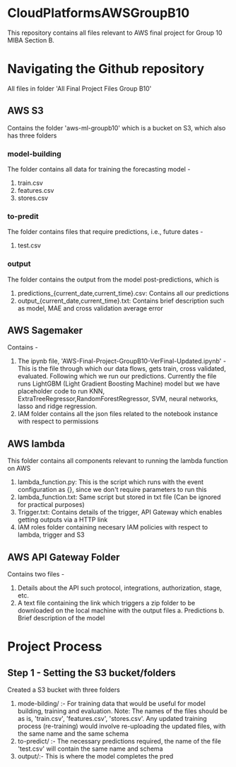 # CloudPlatformsAWSGroupB10
This repository contains all files relevant to AWS final project for Group 10 MIBA Section B.

# Navigating the Github repository
All files in folder 'All Final Project Files Group B10'
## AWS S3
Contains the folder 'aws-ml-groupb10' which is a bucket on S3, which also has three folders
### model-building
The folder contains all data for training the forecasting model - 
1. train.csv
2. features.csv
3. stores.csv
### to-predit
The folder contains files that require predictions, i.e., future dates -
1. test.csv
### output
The folder contains the output from the model post-predictions, which is
1. predictions_{current_date,current_time}.csv: Contains all our predictions
2. output_{current_date,current_time}.txt: Contains brief description such as model, MAE and cross validation average error
## AWS Sagemaker
Contains - 
1. The ipynb file, 'AWS-Final-Project-GroupB10-VerFinal-Updated.ipynb' - This is the file through which our data flows, gets train, cross validated, evaluated. Following which we run our predictions. Currently the file runs LightGBM (Light Gradient Boosting Machine) model but we have placeholder code to run KNN, ExtraTreeRegressor,RandomForestRegressor, SVM, neural networks, lasso and ridge regression.
2. IAM folder contains all the json files related to the notebook instance with respect to permissions
## AWS lambda
This folder contains all components relevant to running the lambda function on AWS
1. lambda_function.py: This is the script which runs with the event configuration as {}, since we don't require parameters to run this
2. lambda_function.txt: Same script but stored in txt file (Can be ignored for practical purposes)
3. Trigger.txt: Contains details of the trigger, API Gateway which enables getting outputs via a HTTP link
4. IAM roles folder containing necesary IAM policies with respect to lambda, trigger and S3 
## AWS API Gateway Folder
Contains two files - 
1. Details about the API such protocol, integrations, authorization, stage, etc.
2. A text file containing the link which triggers a zip folder to be downloaded on the local machine with the output files
a. Predictions
b. Brief description of the model

# Project Process
## Step 1 - Setting the S3 bucket/folders
Created a S3 bucket with three folders
1. mode-bilding/ :- For training data that would be useful for model building, training and evaluation. Note: The names of the files should be as is, 'train.csv', 'features.csv', 'stores.csv'. Any updated training process (re-training) would involve re-uploading the updated files, with the same name and the same schema
2. to-predict/ :- The necessary predictions required, the name of the file 'test.csv' will contain the same name and schema
3. output/:- This is where the model completes the pred
